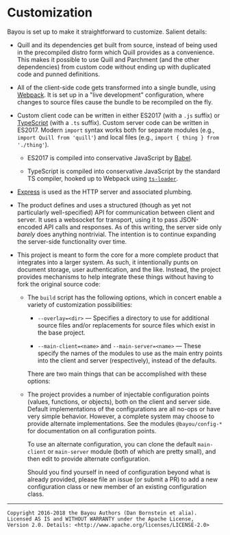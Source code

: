 Customization
=============

Bayou is set up to make it straightforward to customize. Salient details:

* Quill and its dependencies get built from source, instead of being used in
  the precompiled distro form which Quill provides as a convenience. This makes
  it possible to use Quill and Parchment (and the other dependencies) from
  custom code without ending up with duplicated code and punned definitions.

* All of the client-side code gets transformed into a single bundle, using
  [Webpack](https://webpack.github.io/). It is set up in a "live development"
  configuration, where changes to source files cause the bundle to be recompiled
  on the fly.

* Custom client code can be written in either ES2017 (with a `.js` suffix) or
  [TypeScript](https://www.typescriptlang.org/) (with a `.ts` suffix). Custom
  server code can be written in ES2017. Modern `import` syntax works both for
  separate modules (e.g., `import Quill from 'quill'`) and local files (e.g.,
  `import { thing } from './thing'`).

  * ES2017 is compiled into conservative JavaScript by
    [Babel](https://babeljs.io/).

  * TypeScript is compiled into conservative JavaScript by the standard
    TS compiler, hooked up to Webpack using
    [`ts-loader`](https://www.npmjs.com/package/ts-loader).

* [Express](https://expressjs.com/) is used as the HTTP server and associated
  plumbing.

* The product defines and uses a structured (though as yet not particularly
  well-specified) API for communication between client and server. It uses a
  websocket for transport, using it to pass JSON-encoded API calls and
  responses. As of this writing, the server side only _barely_ does anything
  nontrivial. The intention is to continue expanding the server-side
  functionality over time.

* This project is meant to form the core for a more complete product that
  integrates into a larger system. As such, it intentionally punts on document
  storage, user authentication, and the like. Instead, the project provides
  mechanisms to help integrate these things without having to fork the original
  source code:

  * The `build` script has the following options, which in concert enable a
    variety of customization possibilities:

    * `--overlay=<dir>` &mdash; Specifies a directory to use for additional
      source files and/or replacements for source files which exist in the base
      project.

    * `--main-client=<name>` and `--main-server=<name>` &mdash; These specify
      the names of the modules to use as the main entry points into the client
      and server (respectively), instead of the defaults.

    There are two main things that can be accomplished with these options:

  * The project provides a number of injectable configuration points (values,
    functions, or objects), both on the client and server side. Default
    implementations of the configurations are all no-ops or have very simple
    behavior. However, a complete system may choose to provide alternate
    implementations. See the modules `@bayou/config-*` for documentation on all
    configuration points.

    To use an alternate configuration, you can clone the default `main-client`
    or `main-server` module (both of which are pretty small), and then edit to
    provide alternate configuration.

    Should you find yourself in need of configuration beyond what is already
    provided, please file an issue (or submit a PR) to add a new configuration
    class or new member of an existing configuration class.

- - - - - - - - - -

```
Copyright 2016-2018 the Bayou Authors (Dan Bornstein et alia).
Licensed AS IS and WITHOUT WARRANTY under the Apache License,
Version 2.0. Details: <http://www.apache.org/licenses/LICENSE-2.0>
```
